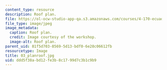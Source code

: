 ```yaml
---
content_type: resource
description: Roof plan.
file: https://ol-ocw-studio-app-qa.s3.amazonaws.com/courses/4-170-ecuador-workshop-fall-2006/ddd5f38abd12fe3b8c1799d7c3b1c9b9_03_planroof.jpg
file_type: image/jpeg
image_metadata:
  caption: Roof plan.
  credit: Image courtesy of the workshop.
  image-alt: Roof plan.
parent_uid: 81f5d703-8569-5d13-bdf0-6e28c06612fb
resourcetype: Image
title: 03_planroof.jpg
uid: ddd5f38a-bd12-fe3b-8c17-99d7c3b1c9b9
---
```

